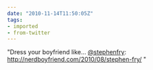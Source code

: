 ```yaml
---
date: "2010-11-14T11:50:05Z"
tags:
- imported
- from-twitter
---
```

"Dress your boyfriend like… [@stephenfry](https://twitter.com/stephenfry): http://nerdboyfriend.com/2010/08/stephen-fry/ "
